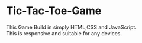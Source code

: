# Tic-Tac-Toe-Game<br>
This Game Build in simply HTML,CSS and JavaScript.<br>
This is responsive and suitable for any devices.
